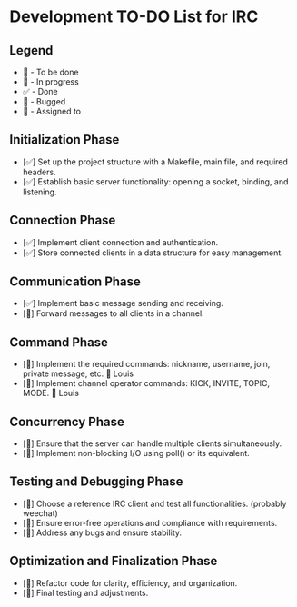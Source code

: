 # Development TO-DO List for IRC

## Legend
- 📝 - To be done
- 🔨 - In progress
- ✅ - Done
- 🐛 - Bugged
- 🤝 - Assigned to

## Initialization Phase
- [✅] Set up the project structure with a Makefile, main file, and required headers. 
- [✅] Establish basic server functionality: opening a socket, binding, and listening.

## Connection Phase
- [✅] Implement client connection and authentication.
- [✅] Store connected clients in a data structure for easy management.

## Communication Phase
- [✅] Implement basic message sending and receiving.
- [📝] Forward messages to all clients in a channel.

## Command Phase
- [📝] Implement the required commands: nickname, username, join, private message, etc. 🤝 Louis
- [📝] Implement channel operator commands: KICK, INVITE, TOPIC, MODE. 🤝 Louis

## Concurrency Phase
- [📝] Ensure that the server can handle multiple clients simultaneously. 
- [📝] Implement non-blocking I/O using poll() or its equivalent. 

## Testing and Debugging Phase
- [📝] Choose a reference IRC client and test all functionalities. (probably weechat)
- [📝] Ensure error-free operations and compliance with requirements. 
- [📝] Address any bugs and ensure stability. 

## Optimization and Finalization Phase
- [📝] Refactor code for clarity, efficiency, and organization.
- [📝] Final testing and adjustments.
